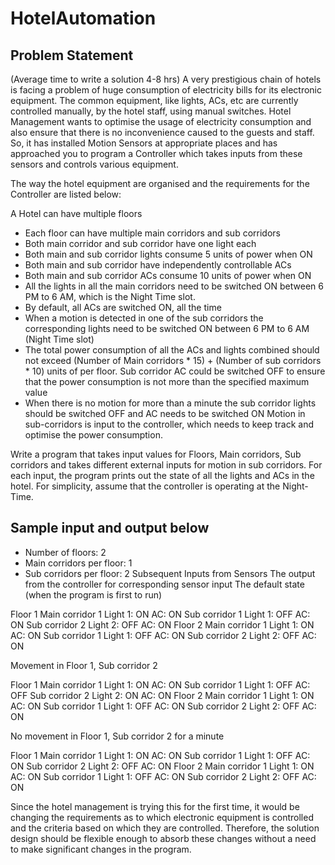# HotelAutomation

## Problem Statement
(Average time to write a solution 4-8 hrs)
A very prestigious chain of hotels is facing a problem of huge consumption of electricity bills for
its electronic equipment. The common equipment, like lights, ACs, etc are currently controlled
manually, by the hotel staff, using manual switches. Hotel Management wants to optimise the
usage of electricity consumption and also ensure that there is no inconvenience caused to the
guests and staff. So, it has installed Motion Sensors at appropriate places and has approached
you to program a Controller which takes inputs from these sensors and controls various
equipment.

The way the hotel equipment are organised and the requirements for the Controller are listed
below:

A Hotel can have multiple floors
* Each floor can have multiple main corridors and sub corridors
* Both main corridor and sub corridor have one light each
* Both main and sub corridor lights consume 5 units of power when ON
* Both main and sub corridor have independently controllable ACs
* Both main and sub corridor ACs consume 10 units of power when ON
* All the lights in all the main corridors need to be switched ON between 6 PM to 6 AM,
which is the Night Time slot.
* By default, all ACs are switched ON, all the time
* When a motion is detected in one of the sub corridors the corresponding lights need to
be switched ON between 6 PM to 6 AM (Night Time slot)
* The total power consumption of all the ACs and lights combined should not exceed
(Number of Main corridors * 15) + (Number of sub corridors * 10) units of per floor. Sub
corridor AC could be switched OFF to ensure that the power consumption is not more
than the specified maximum value
* When there is no motion for more than a minute the sub corridor lights should be
switched OFF and AC needs to be switched ON
Motion in sub-corridors is input to the controller, which needs to keep track and optimise the
power consumption.

Write a program that takes input values for Floors, Main corridors, Sub corridors and takes
different external inputs for motion in sub corridors. For each input, the program prints out the
state of all the lights and ACs in the hotel. For simplicity, assume that the controller is operating
at the Night-Time.


## Sample input and output below
* Number of floors: 2
* Main corridors per floor: 1
* Sub corridors per floor: 2
Subsequent Inputs from
Sensors
The output from the controller for corresponding sensor input
The default state (when the
program is first to run)

Floor 1
Main corridor 1 Light 1: ON AC: ON
Sub corridor 1 Light 1: OFF AC: ON
Sub corridor 2 Light 2: OFF AC: ON
Floor 2
Main corridor 1 Light 1: ON AC: ON
Sub corridor 1 Light 1: OFF AC: ON
Sub corridor 2 Light 2: OFF AC: ON

Movement in Floor 1, Sub
corridor 2

Floor 1
Main corridor 1 Light 1: ON AC: ON
Sub corridor 1 Light 1: OFF AC: OFF
Sub corridor 2 Light 2: ON AC: ON
Floor 2
Main corridor 1 Light 1: ON AC: ON
Sub corridor 1 Light 1: OFF AC: ON
Sub corridor 2 Light 2: OFF AC: ON

No movement in Floor 1,
Sub corridor 2 for a
minute

Floor 1
Main corridor 1 Light 1: ON AC: ON
Sub corridor 1 Light 1: OFF AC: ON
Sub corridor 2 Light 2: OFF AC: ON
Floor 2
Main corridor 1 Light 1: ON AC: ON
Sub corridor 1 Light 1: OFF AC: ON
Sub corridor 2 Light 2: OFF AC: ON

Since the hotel management is trying this for the first time, it would be changing the
requirements as to which electronic equipment is controlled and the criteria based on which they
are controlled. Therefore, the solution design should be flexible enough to absorb these
changes without a need to make significant changes in the program.
